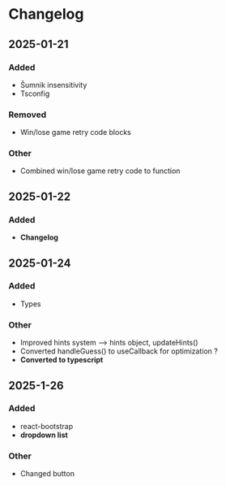 # Changelog

## 2025-01-21

### Added 

- Šumnik insensitivity
- Tsconfig

### Removed

- Win/lose game retry code blocks

### Other

- Combined win/lose game retry code to function


## 2025-01-22

### Added

- **Changelog**


## 2025-01-24

### Added

- Types

### Other

- Improved hints system --> hints object, updateHints()
- Converted handleGuess() to useCallback for optimization ?
- **Converted to typescript**


## 2025-1-26

### Added

- react-bootstrap
- **dropdown list**

### Other

- Changed button